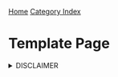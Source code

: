 [Home](/README.md) [Category Index]()
# Template Page


<details>
<summary> DISCLAIMER </summary>
This repository and the resources within it are **COMPLETELY UNOFFICIAL** and not in any way endorsed
or supported by Framework. Your use of these guides and projects is **AT YOUR OWN RISK** and 
**MAY VOID YOUR WARRANTY.** Please do not reach out to Framework support about problems related
to these resources, but you can feel free to reach out to the community maintainers via 
GitHub Discussions or Issues within this repository.
</details>

